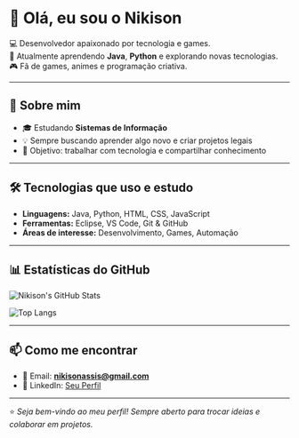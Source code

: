 # 👋 Olá, eu sou o Nikison

💻 Desenvolvedor apaixonado por tecnologia e games.  
🎯 Atualmente aprendendo **Java**, **Python** e explorando novas tecnologias.  
🎮 Fã de games, animes e programação criativa.

---

## 🚀 Sobre mim
- 🎓 Estudando **Sistemas de Informação**
- 💡 Sempre buscando aprender algo novo e criar projetos legais
- 🎯 Objetivo: trabalhar com tecnologia e compartilhar conhecimento

---

## 🛠️ Tecnologias que uso e estudo
- **Linguagens:** Java, Python, HTML, CSS, JavaScript
- **Ferramentas:** Eclipse, VS Code, Git & GitHub
- **Áreas de interesse:** Desenvolvimento, Games, Automação

---

## 📊 Estatísticas do GitHub
![Nikison's GitHub Stats](https://github-readme-stats.vercel.app/api?username=NikisonAssis&show_icons=true&theme=dracula)

![Top Langs](https://github-readme-stats.vercel.app/api/top-langs/?username=NikisonAssis&layout=compact&theme=dracula)

---

## 📫 Como me encontrar
- 📧 Email: **nikisonassis@gmail.com**
- 💼 LinkedIn: [Seu Perfil](https://www.linkedin.com/in/nikison-de-assis-lima-101082235)


---

⭐ _Seja bem-vindo ao meu perfil! Sempre aberto para trocar ideias e colaborar em projetos._

